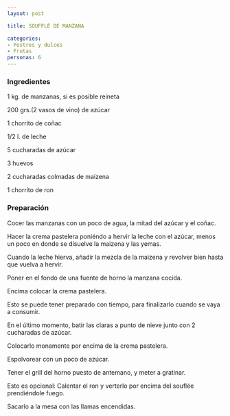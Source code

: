 ```yaml
---
layout: post

title: SOUFFLÉ DE MANZANA

categories:
- Postres y dulces
- Frutas
personas: 6 
---
```

<h3>Ingredientes</h3>
1 kg. de manzanas, si es posible reineta

200 grs.(2 vasos de vino) de azúcar

1 chorrito de coñac

1/2 l. de leche

5 cucharadas de azúcar

3 huevos

2 cucharadas colmadas de maizena

1 chorrito de ron

<h3>Preparación</h3>
Cocer las manzanas con un poco de agua, la mitad del azúcar y el coñac.

Hacer la crema pastelera poniéndo a hervir la leche con el azúcar, menos un poco en donde se disuelve la maizena y las yemas.

Cuando la leche hierva, añadir la mezcla de la maizena y revolver bien hasta que vuelva a hervir.

Poner en el fondo de una fuente de horno la manzana cocida.

Encima colocar la crema pastelera.

Esto se puede tener preparado con tiempo, para finalizarlo cuando se vaya a consumir.

En el último momento, batir las claras a punto de nieve junto con 2 cucharadas de azúcar.

Colocarlo monamente por encima de la crema pastelera.

Espolvorear con un poco de azúcar.

Tener el grill del horno puesto de antemano, y meter a gratinar.

Esto es opcional: Calentar el ron y verterlo por encima del souflée prendiéndole fuego.

Sacarlo a la mesa con las llamas encendidas.